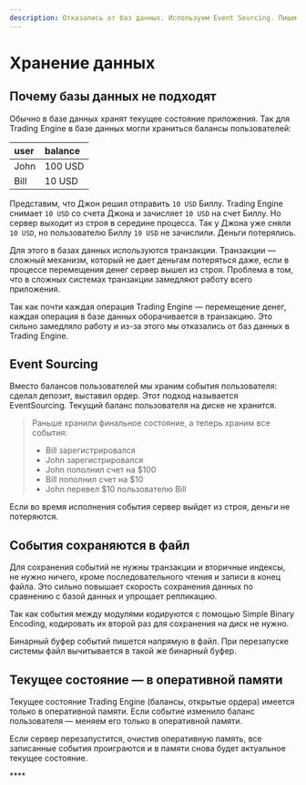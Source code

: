 ```yaml
---
description: Отказались от баз данных. Используем Event Sourcing. Пишем в файл.
---
```


# Хранение данных

## Почему **базы данных не подходят**

Обычно в базе данных хранят текущее состояние приложения. Так для Trading Engine в базе данных могли храниться балансы пользователей:

| user | balance |
| :--- | :--- |
| John | 100 USD |
| Bill | 10 USD |

Представим, что Джон решил отправить `10 USD` Биллу. Trading Engine снимает `10 USD` со счета Джона и зачисляет `10 USD` на счет Биллу. Но сервер выходит из строя в середине процесса. Так у Джона уже сняли `10 USD`, но пользователю Биллу `10 USD` не зачислили. Деньги потерялись.

Для этого в базах данных используются транзакции. Транзакции — сложный механизм, который не дает деньгам потеряться даже, если в процессе перемещения денег сервер вышел из строя. Проблема в том, что в сложных системах транзакции замедляют работу всего приложения.

Так как почти каждая операция Trading Engine — перемещение денег, каждая операция в базе данных оборачивается в транзакцию. Это сильно замедляло работу и из-за этого мы отказались от баз данных в Trading Engine.

## Event Sourcing

Вместо балансов пользователей мы храним события пользователя: сделал депозит, выставил ордер. Этот подход называется EventSourcing. Текущий баланс пользователя на диске не хранится. 

> Раньше хранили финальное состояние, а теперь храним все события:
>
> * Bill зарегистрировался
> * John зарегистрировался
> * John пополнил счет на $100
> * Bill пополнил счет на $10
> * John перевел $10 пользователю Bill

Если во время исполнения события сервер выйдет из строя, деньги не потеряются.

## События сохраняются в файл

Для сохранения событий не нужны транзакции и вторичные индексы, не нужно ничего, кроме последовательного чтения и записи в конец файла. Это сильно повышает скорость сохранения данных по сравнению с базой данных и упрощает репликацию.

Так как события между модулями кодируются с помощью Simple Binary Encoding, кодировать их второй раз для сохранения на диск не нужно.

Бинарный буфер событий пишется напрямую в файл. При перезапуске системы файл вычитывается в такой же бинарный буфер. 

## Текущее состояние — в оперативной памяти

Текущее состояние Trading Engine \(балансы, открытые ордера\) имеется только в оперативной памяти. Если событие изменило баланс пользователя — меняем его только в оперативной памяти. 

Если сервер перезапустится, очистив оперативную память, все записанные события проиграются и в памяти снова будет актуальное текущее состояние.

\*\*\*\*



